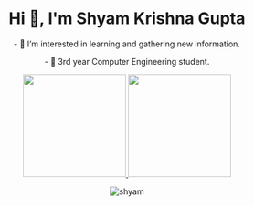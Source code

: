 
<h1 align="center">Hi 👋, I'm Shyam Krishna Gupta </h1>

<p align="center">- 👀 I’m interested in learning and gathering new information.</p>
<p align="center">- 🌱 3rd year Computer Engineering student.</p>

<p align="center">
<a href="https://github.com/anshgupta00">
  <img height="180em" src="https://github-readme-stats-eight-theta.vercel.app/api?username=anshgupta00&show_icons=true&theme=algolia&include_all_commits=true&count_private=true"/>
  <img height="180em" src="https://github-readme-stats-eight-theta.vercel.app/api/top-langs/?username=anshgupta00&layout=compact&langs_count=8&theme=algolia"/>
</a>
</p>

<p align="center"><img align="center" src="https://github-readme-streak-stats.herokuapp.com/?user=anshgupta00&" alt="shyam" /></p>


<!---
anshgupta00/anshgupta00 is a ✨ special ✨ repository because its `README.md` (this file) appears on your GitHub profile.
You can click the Preview link to take a look at your changes.
--->
